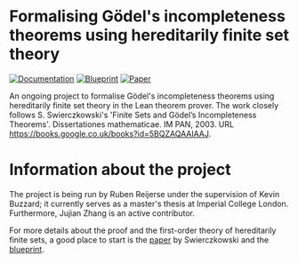 # Formalising Gödel's incompleteness theorems using hereditarily finite set theory

[![Documentation](https://img.shields.io/badge/Documentation-passing-green)](https://aemiliusr.github.io/Goedel_HF_Lean/docs/) [![Blueprint](https://img.shields.io/badge/Blueprint-WIP-blue)](https://aemiliusr.github.io/Goedel_HF_Lean/blueprint/)  [![Paper](https://img.shields.io/badge/Paper-WIP-blue)](https://aemiliusr.github.io/Goedel_HF_Lean/blueprint.pdf)

An ongoing project to formalise Gödel's incompleteness theorems using hereditarily finite set theory in the Lean theorem prover. The work closely follows S. Swierczkowski's 'Finite Sets and Gödel’s Incompleteness Theorems'. Dissertationes mathematicae. IM PAN, 2003. URL https://books.google.co.uk/books?id=5BQZAQAAIAAJ. 

# Information about the project

The project is being run by Ruben Reijerse under the supervision of Kevin Buzzard; it currently serves as a master's thesis at Imperial College London. Furthermore, Jujian Zhang is an active contributor.

For more details about the proof and the first-order theory of hereditarily finite sets, a good place to start is the [paper](https://books.google.co.uk/books?id=5BQZAQAAIAAJ) by Swierczkowski and the [blueprint](https://aemiliusr.github.io/Goedel_HF_Lean/blueprint/).
